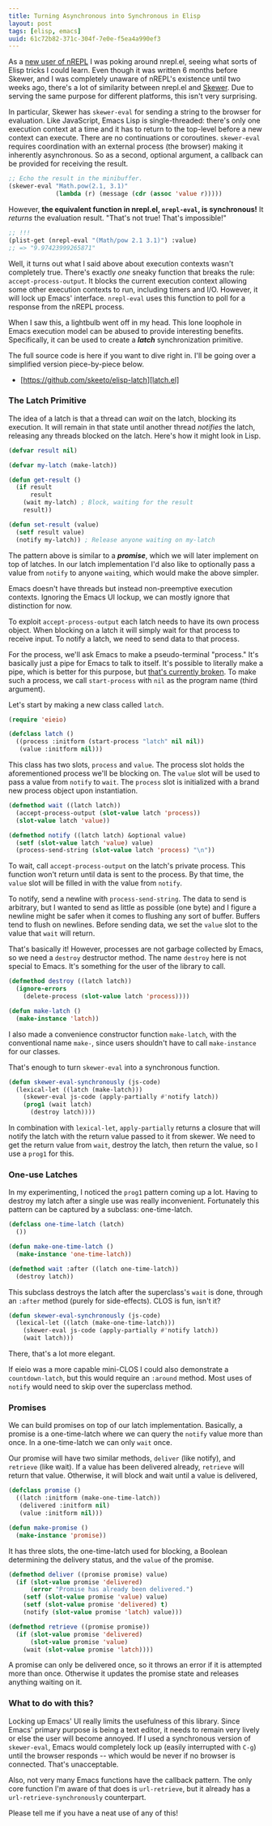 ```yaml
---
title: Turning Asynchronous into Synchronous in Elisp
layout: post
tags: [elisp, emacs]
uuid: 61c72b82-371c-304f-7e0e-f5ea4a990ef3
---
```


As a [new user of nREPL](/blog/2013/01/07/) I was poking around
nrepl.el, seeing what sorts of Elisp tricks I could learn. Even though
it was written 6 months before Skewer, and I was completely unaware of
nREPL's existence until two weeks ago, there's a lot of similarity
between nrepl.el and [Skewer](/blog/2012/10/31/). Due to serving the
same purpose for different platforms, this isn't very surprising.

In particular, Skewer has `skewer-eval` for sending a string to the
browser for evaluation. Like JavaScript, Emacs Lisp is
single-threaded: there's only one execution context at a time and it
has to return to the top-level before a new context can execute. There
are no continuations or coroutines. `skewer-eval` requires
coordination with an external process (the browser) making it
inherently asynchronous. So as a second, optional argument, a callback
can be provided for receiving the result.

~~~cl
;; Echo the result in the minibuffer.
(skewer-eval "Math.pow(2.1, 3.1)"
             (lambda (r) (message (cdr (assoc 'value r)))))
~~~

However, **the equivalent function in nrepl.el, `nrepl-eval`, is
synchronous!** It *returns* the evaluation result. "That's not true!
That's impossible!"

~~~cl
;; !!!
(plist-get (nrepl-eval "(Math/pow 2.1 3.1)") :value)
;; => "9.97423999265871"
~~~

Well, it turns out what I said above about execution contexts wasn't
completely true. There's exactly *one* sneaky function that breaks the
rule: `accept-process-output`. It blocks the current execution context
allowing some other execution contexts to run, including timers and
I/O. However, it will lock up Emacs' interface. `nrepl-eval` uses this
function to poll for a response from the nREPL process.

When I saw this, a lightbulb went off in my head. This lone loophole
in Emacs execution model can be abused to provide interesting
benefits. Specifically, it can be used to create a ***latch***
synchronization primitive.

The full source code is here if you want to dive right in. I'll be
going over a simplified version piece-by-piece below.

 * [https://github.com/skeeto/elisp-latch][latch.el]

### The Latch Primitive

The idea of a latch is that a thread can *wait* on the latch, blocking
its execution. It will remain in that state until another thread
*notifies* the latch, releasing any threads blocked on the
latch. Here's how it might look in Lisp.

~~~cl
(defvar result nil)

(defvar my-latch (make-latch))

(defun get-result ()
  (if result
      result
    (wait my-latch) ; Block, waiting for the result
    result))

(defun set-result (value)
  (setf result value)
  (notify my-latch)) ; Release anyone waiting on my-latch
~~~

The pattern above is similar to a ***promise***, which we will later
implement on top of latches. In our latch implementation I'd also like
to optionally pass a value from `notify` to anyone `wait`ing, which
would make the above simpler.

Emacs doesn't have threads but instead non-preemptive execution
contexts. Ignoring the Emacs UI lockup, we can mostly ignore that
distinction for now.

To exploit `accept-process-output` each latch needs to have its own
process object. When blocking on a latch it will simply wait for that
process to receive input. To notify a latch, we need to send data to
that process.

For the process, we'll ask Emacs to make a pseudo-terminal "process."
It's basically just a pipe for Emacs to talk to itself. It's possible
to literally make a pipe, which is better for this purpose, but
[that's currently broken][bug]. To make such a process, we call
`start-process` with `nil` as the program name (third argument).

Let's start by making a new class called `latch`.

~~~cl
(require 'eieio)

(defclass latch ()
  ((process :initform (start-process "latch" nil nil))
   (value :initform nil)))
~~~

This class has two slots, `process` and `value`. The process slot
holds the aforementioned process we'll be blocking on. The `value`
slot will be used to pass a value from `notify` to `wait`. The
`process` slot is initialized with a brand new process object upon
instantiation.

~~~cl
(defmethod wait ((latch latch))
  (accept-process-output (slot-value latch 'process))
  (slot-value latch 'value))

(defmethod notify ((latch latch) &optional value)
  (setf (slot-value latch 'value) value)
  (process-send-string (slot-value latch 'process) "\n"))
~~~

To wait, call `accept-process-output` on the latch's private
process. This function won't return until data is sent to the
process. By that time, the `value` slot will be filled in with the
value from `notify`.

To notify, send a newline with `process-send-string`. The data to send
is arbitrary, but I wanted to send as little as possible (one byte)
and I figure a newline might be safer when it comes to flushing any
sort of buffer. Buffers tend to flush on newlines. Before sending
data, we set the `value` slot to the value that `wait` will return.

That's basically it! However, processes are not garbage collected by
Emacs, so we need a `destroy` destructor method. The name `destroy`
here is not special to Emacs. It's something for the user of the
library to call.

~~~cl
(defmethod destroy ((latch latch))
  (ignore-errors
    (delete-process (slot-value latch 'process))))

(defun make-latch ()
  (make-instance 'latch))
~~~

I also made a convenience constructor function `make-latch`, with the
conventional name `make-`, since users shouldn't have to call
`make-instance` for our classes.

That's enough to turn `skewer-eval` into a synchronous function.

~~~cl
(defun skewer-eval-synchronously (js-code)
  (lexical-let ((latch (make-latch)))
    (skewer-eval js-code (apply-partially #'notify latch))
    (prog1 (wait latch)
      (destroy latch))))
~~~

In combination with `lexical-let`, `apply-partially` returns a closure
that will notify the latch with the return value passed to it from
skewer. We need to get the return value from `wait`, destroy the
latch, then return the value, so I use a `prog1` for this.

### One-use Latches

In my experimenting, I noticed the `prog1` pattern coming up a
lot. Having to destroy my latch after a single use was really
inconvenient. Fortunately this pattern can be captured by a subclass:
one-time-latch.

~~~cl
(defclass one-time-latch (latch)
  ())

(defun make-one-time-latch ()
  (make-instance 'one-time-latch))

(defmethod wait :after ((latch one-time-latch))
  (destroy latch))
~~~

This subclass destroys the latch after the superclass's `wait` is
done, through an `:after` method (purely for side-effects). CLOS is
fun, isn't it?

~~~cl
(defun skewer-eval-synchronously (js-code)
  (lexical-let ((latch (make-one-time-latch)))
    (skewer-eval js-code (apply-partially #'notify latch))
    (wait latch)))
~~~

There, that's a lot more elegant.

If eieio was a more capable mini-CLOS I could also demonstrate a
`countdown-latch`, but this would require an `:around` method. Most
uses of `notify` would need to skip over the superclass method.

### Promises

We can build promises on top of our latch implementation. Basically, a
promise is a one-time-latch where we can query the `notify` value more
than once. In a one-time-latch we can only `wait` once.

Our promise will have two similar methods, `deliver` (like notify),
and `retrieve` (like wait). If a value has been delivered already,
`retrieve` will return that value. Otherwise, it will block and wait
until a value is delivered,

~~~cl
(defclass promise ()
  ((latch :initform (make-one-time-latch))
   (delivered :initform nil)
   (value :initform nil)))

(defun make-promise ()
  (make-instance 'promise))
~~~

It has three slots, the one-time-latch used for blocking, a Boolean
determining the delivery status, and the `value` of the promise.

~~~cl
(defmethod deliver ((promise promise) value)
  (if (slot-value promise 'delivered)
      (error "Promise has already been delivered.")
    (setf (slot-value promise 'value) value)
    (setf (slot-value promise 'delivered) t)
    (notify (slot-value promise 'latch) value)))

(defmethod retrieve ((promise promise))
  (if (slot-value promise 'delivered)
      (slot-value promise 'value)
    (wait (slot-value promise 'latch))))
~~~

A promise can only be delivered once, so it throws an error if it is
attempted more than once. Otherwise it updates the promise state and
releases anything waiting on it.

### What to do with this?

Locking up Emacs' UI really limits the usefulness of this
library. Since Emacs' primary purpose is being a text editor, it needs
to remain very lively or else the user will become annoyed. If I used
a synchronous version of `skewer-eval`, Emacs would completely lock up
(easily interrupted with `C-g`) until the browser responds -- which
would be never if no browser is connected. That's unacceptable.

Also, not very many Emacs functions have the callback pattern. The
only core function I'm aware of that does is `url-retrieve`, but it
already has a `url-retrieve-synchronously` counterpart.

Please tell me if you have a neat use of any of this!


[latch.el]: https://github.com/skeeto/elisp-latch
[bug]: http://bugs.debian.org/cgi-bin/bugreport.cgi?bug=698096
